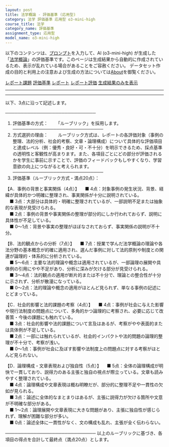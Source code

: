 ```yaml
---
layout: post
title: 法学概論 - 評価基準 (応用型)
category: 法学 評価基準 応用型 o3-mini-high
course_title: 法学
category_name: 評価基準
assignment_type: 応用型
model_name: o3-mini-high
---
```


以下のコンテンツは、[プロンプト](https://github.com/takedatoshiyuki/synthetic_assignments/tree/main/generated/法学/o3-mini-high/prompt_評価基準-応用型.md)を入力して、AI (o3-mini-high) が生成した「[法学概論](/contents/法学/)」の評価基準です。このページは生成結果から自動的に作成されているため、表示が乱れている場合があることをご容赦ください。
データセット作成の目的と利用上の注意および生成の方法については[About](/About)を御覧ください。

[レポート課題](../レポート課題-応用型)
[評価基準](../評価基準-応用型)
[レポート](../レポート-応用型)
[レポート評価](../レポート評価-応用型)
[生成結果のみを表示](https://github.com/takedatoshiyuki/synthetic_assignments/tree/main/generated/法学/o3-mini-high/評価基準-応用型.md)
  

***
***
  
以下、3点に沿って記述します。

─────────────────────────────
1. 評価基準の方式：　
　「ルーブリック」を採用します。
─────────────────────────────
2. 方式選択の理由：　
　ルーブリック方式は、レポートの各評価対象（事例の整理、法的分析、社会的考察、文章・論理構成）について具体的な評価項目と達成レベル（例：優秀・良好・可・不十分）を明示できるため、採点基準の透明性と客観性が高まります。また、各項目ごとにどの部分が評価されるかを学生に事前に示すことで、評価のフィードバックもしやすくなり、学習意欲の向上につながると考えられます。
─────────────────────────────
3. 評価基準（ルーブリック方式・満点20点）：　

【A．事例の背景と事実関係（4点）】
 ■ 4点：対象事例の発生状況、背景、経緯が具体的かつ明確に整理され、事実関係が十分に説明されている。  
 ■ 3点：大部分は具体的・明確に整理されているが、一部説明不足または抽象的な表現が見受けられる。  
 ■ 2点：事例の背景や事実関係の整理が部分的にしか行われておらず、説明に具体性が不足している。  
 ■ 0～1点：背景や事実の整理がほぼなされておらず、事実関係の説明が不十分。

【B．法的観点からの分析（7点）】
 ■ 7点：授業で学んだ法学概論の理論や各法分野の基本概念が的確に適用され、選んだ事例に対して法的原則や制度との関連が論理的・体系的に分析されている。  
 ■ 5～6点：主要な法的理論や概念は適用されているが、一部論理の展開や具体例の引用にやや不足があり、分析に深みが欠ける部分が見受けられる。  
 ■ 3～4点：法的観点の適用が断片的または不十分で、理論との整合性が十分に示されず、分析が散漫になっている。  
 ■ 0～2点：法的理論や概念の適用がほとんど見られず、単なる事例の記述にとどまっている。

【C．社会的影響と法的課題の考察（4点）】
 ■ 4点：事例が社会に与えた影響や現行法制度の問題点について、多角的かつ論理的に考察され、必要に応じて改善策・今後の課題にも触れている。  
 ■ 3点：社会的影響や法的課題について言及はあるが、考察がやや表面的または具体例が不足している。  
 ■ 2点：一部には触れられているが、社会的インパクトや法的問題の論理的整理が不十分で、考察が浅い。  
 ■ 0～1点：事例が社会に及ぼす影響や法制度上の問題点に対する考察がほとんど見られない。

【D．論理構成・文章表現および独自性（5点）】
 ■ 5点：全体の論理構成が明快で一貫しており、説得力のある主張と独自の視点が際立っている。文章も読みやすく整理されている。  
 ■ 4点：論理構成や文章表現は概ね明瞭だが、部分的に整理不足や一貫性の欠如が見られる。  
 ■ 3点：論述に全体的なまとまりはあるが、主張に説得力が欠ける箇所や文意が不明確な部分がある。  
 ■ 1～2点：論理展開や文章表現に大きな問題があり、主張に独自性が感じられず、理解が困難な部分が多い。  
 ■ 0点：論述全体に一貫性がなく、文の構成も乱れ、主張が全く伝わらない。

─────────────────────────────
以上のルーブリックに基づき、各項目の得点を合計して最終点（満点20点）とします。
